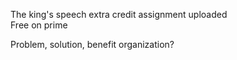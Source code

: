 The king's speech extra credit assignment uploaded  
Free on prime
 
Problem, solution, benefit organization?